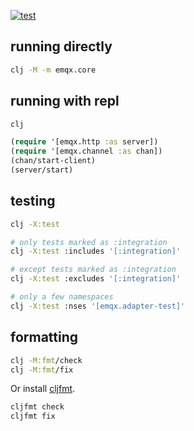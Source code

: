 [![test](https://github.com/thalesmg/emqx-snowflake-sidecar/actions/workflows/test.yaml/badge.svg?branch=main)](https://github.com/thalesmg/emqx-snowflake-sidecar/actions/workflows/test.yaml)

## running directly

```sh
clj -M -m emqx.core
```

## running with repl

```sh
clj
```

```clojure
(require '[emqx.http :as server])
(require '[emqx.channel :as chan])
(chan/start-client)
(server/start)
```

## testing

```sh
clj -X:test

# only tests marked as :integration
clj -X:test :includes '[:integration]'

# except tests marked as :integration
clj -X:test :excludes '[:integration]'

# only a few namespaces
clj -X:test :nses '[emqx.adapter-test]'
```

## formatting

```sh
clj -M:fmt/check
clj -M:fmt/fix
```

Or install [cljfmt](https://github.com/weavejester/cljfmt).

```sh
cljfmt check
cljfmt fix
```
